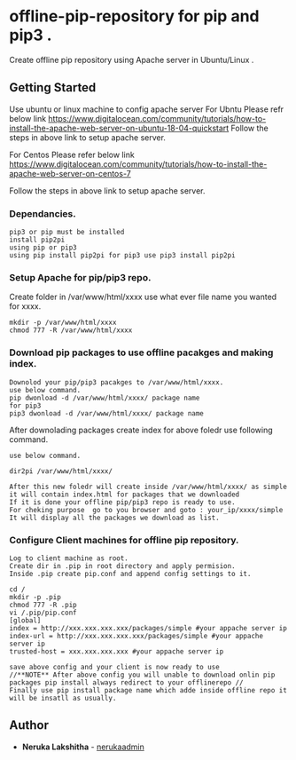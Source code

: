 # offline-pip-repository for pip and pip3 .
Create offline pip repository  using Apache server in Ubuntu/Linux .

## Getting Started
Use ubuntu or linux machine to config apache server
For Ubntu Please refr below link
https://www.digitalocean.com/community/tutorials/how-to-install-the-apache-web-server-on-ubuntu-18-04-quickstart
Follow the steps in above link to setup apache server.

For Centos Please refer below link
https://www.digitalocean.com/community/tutorials/how-to-install-the-apache-web-server-on-centos-7

Follow the steps  in above link to setup apache server.

### Dependancies.



```
pip3 or pip must be installed 
install pip2pi
using pip or pip3
using pip install pip2pi for pip3 use pip3 install pip2pi

```

### Setup Apache for pip/pip3 repo.

Create folder in /var/www/html/xxxx use what ever file name you wanted for xxxx.

    mkdir -p /var/www/html/xxxx
    chmod 777 -R /var/www/html/xxxx

### Download pip packages to use offline pacakges and making index.
```
Downolod your pip/pip3 pacakges to /var/www/html/xxxx.
use below command.
pip dwonload -d /var/www/html/xxxx/ package name
for pip3
pip3 dwonload -d /var/www/html/xxxx/ package name
```
After downolading packages create index for above foledr use following command.
```
use below command.
```
    dir2pi /var/www/html/xxxx/

```
After this new foledr will create inside /var/www/html/xxxx/ as simple it will contain index.html for packages that we downloaded
If it is done your offline pip/pip3 repo is ready to use.
For cheking purpose  go to you browser and goto : your_ip/xxxx/simple
It will display all the packages we download as list.
```

### Configure Client machines for offline pip repository.


```
Log to client machine as root.
Create dir in .pip in root directory and apply permision.
Inside .pip create pip.conf and append config settings to it.
```

    cd /
    mkdir -p .pip
    chmod 777 -R .pip
    vi /.pip/pip.conf
    [global]
    index = http://xxx.xxx.xxx.xxx/packages/simple #your appache server ip
    index-url = http://xxx.xxx.xxx.xxx/packages/simple #your appache server ip
    trusted-host = xxx.xxx.xxx.xxx #your appache server ip
```
save above config and your client is now ready to use
//**NOTE** After above config you will unable to download onlin pip packages pip install always redirect to your offlinerepo //
Finally use pip install package name which adde inside offline repo it will be insatll as usually.

```





## Author

* **Neruka Lakshitha**  - [nerukaadmin](https://github.com/nerukaadmin) 

